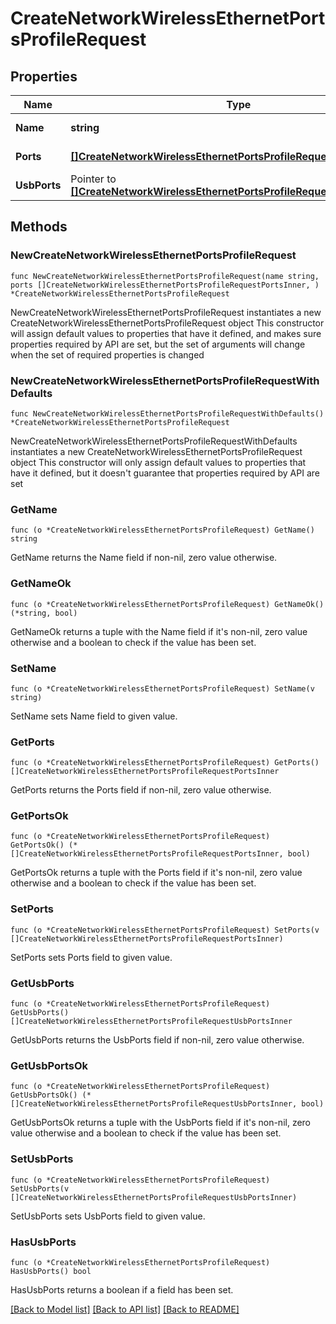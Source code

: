 # CreateNetworkWirelessEthernetPortsProfileRequest

## Properties

Name | Type | Description | Notes
------------ | ------------- | ------------- | -------------
**Name** | **string** | AP port profile name | 
**Ports** | [**[]CreateNetworkWirelessEthernetPortsProfileRequestPortsInner**](CreateNetworkWirelessEthernetPortsProfileRequestPortsInner.md) | AP ports configuration | 
**UsbPorts** | Pointer to [**[]CreateNetworkWirelessEthernetPortsProfileRequestUsbPortsInner**](CreateNetworkWirelessEthernetPortsProfileRequestUsbPortsInner.md) | AP usb ports configuration | [optional] 

## Methods

### NewCreateNetworkWirelessEthernetPortsProfileRequest

`func NewCreateNetworkWirelessEthernetPortsProfileRequest(name string, ports []CreateNetworkWirelessEthernetPortsProfileRequestPortsInner, ) *CreateNetworkWirelessEthernetPortsProfileRequest`

NewCreateNetworkWirelessEthernetPortsProfileRequest instantiates a new CreateNetworkWirelessEthernetPortsProfileRequest object
This constructor will assign default values to properties that have it defined,
and makes sure properties required by API are set, but the set of arguments
will change when the set of required properties is changed

### NewCreateNetworkWirelessEthernetPortsProfileRequestWithDefaults

`func NewCreateNetworkWirelessEthernetPortsProfileRequestWithDefaults() *CreateNetworkWirelessEthernetPortsProfileRequest`

NewCreateNetworkWirelessEthernetPortsProfileRequestWithDefaults instantiates a new CreateNetworkWirelessEthernetPortsProfileRequest object
This constructor will only assign default values to properties that have it defined,
but it doesn't guarantee that properties required by API are set

### GetName

`func (o *CreateNetworkWirelessEthernetPortsProfileRequest) GetName() string`

GetName returns the Name field if non-nil, zero value otherwise.

### GetNameOk

`func (o *CreateNetworkWirelessEthernetPortsProfileRequest) GetNameOk() (*string, bool)`

GetNameOk returns a tuple with the Name field if it's non-nil, zero value otherwise
and a boolean to check if the value has been set.

### SetName

`func (o *CreateNetworkWirelessEthernetPortsProfileRequest) SetName(v string)`

SetName sets Name field to given value.


### GetPorts

`func (o *CreateNetworkWirelessEthernetPortsProfileRequest) GetPorts() []CreateNetworkWirelessEthernetPortsProfileRequestPortsInner`

GetPorts returns the Ports field if non-nil, zero value otherwise.

### GetPortsOk

`func (o *CreateNetworkWirelessEthernetPortsProfileRequest) GetPortsOk() (*[]CreateNetworkWirelessEthernetPortsProfileRequestPortsInner, bool)`

GetPortsOk returns a tuple with the Ports field if it's non-nil, zero value otherwise
and a boolean to check if the value has been set.

### SetPorts

`func (o *CreateNetworkWirelessEthernetPortsProfileRequest) SetPorts(v []CreateNetworkWirelessEthernetPortsProfileRequestPortsInner)`

SetPorts sets Ports field to given value.


### GetUsbPorts

`func (o *CreateNetworkWirelessEthernetPortsProfileRequest) GetUsbPorts() []CreateNetworkWirelessEthernetPortsProfileRequestUsbPortsInner`

GetUsbPorts returns the UsbPorts field if non-nil, zero value otherwise.

### GetUsbPortsOk

`func (o *CreateNetworkWirelessEthernetPortsProfileRequest) GetUsbPortsOk() (*[]CreateNetworkWirelessEthernetPortsProfileRequestUsbPortsInner, bool)`

GetUsbPortsOk returns a tuple with the UsbPorts field if it's non-nil, zero value otherwise
and a boolean to check if the value has been set.

### SetUsbPorts

`func (o *CreateNetworkWirelessEthernetPortsProfileRequest) SetUsbPorts(v []CreateNetworkWirelessEthernetPortsProfileRequestUsbPortsInner)`

SetUsbPorts sets UsbPorts field to given value.

### HasUsbPorts

`func (o *CreateNetworkWirelessEthernetPortsProfileRequest) HasUsbPorts() bool`

HasUsbPorts returns a boolean if a field has been set.


[[Back to Model list]](../README.md#documentation-for-models) [[Back to API list]](../README.md#documentation-for-api-endpoints) [[Back to README]](../README.md)


